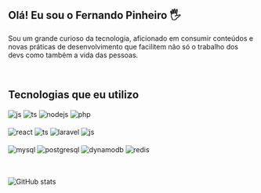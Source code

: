 ## Olá! Eu sou o Fernando Pinheiro 🖐️

Sou um grande curioso da tecnologia, aficionado em consumir conteúdos e novas práticas de desenvolvimento que facilitem não só o trabalho dos devs como também a vida das pessoas.

<br/>

## Tecnologias que eu utilizo

<div style="display: inline_block">
  <img align="center" alt="js" src="https://img.shields.io/badge/JavaScript-F7DF1E?style=for-the-badge&logo=javascript&logoColor=black" />
  <img align="center" alt="ts" src="https://img.shields.io/badge/TypeScript-007ACC?style=for-the-badge&logo=typescript&logoColor=white" />
  <img align="center" alt="nodejs" src="https://img.shields.io/badge/Node.js-43853D?style=for-the-badge&logo=node.js&logoColor=white" />
  <img align="center" alt="php" src="https://img.shields.io/badge/Php-777bb3?style=for-the-badge&logo=php&logoColor=white" />
</div>
<br/>
<div style="display: inline_block">
  <img align="center" alt="react" src="https://img.shields.io/badge/React-20232A?style=for-the-badge&logo=react&logoColor=61DAFB" />
  <img align="center" alt="ts" src="https://img.shields.io/badge/NestJS-d5214a?style=for-the-badge&logo=nestjs&logoColor=white" />
  <img align="center" alt="laravel" src="https://img.shields.io/badge/Laravel-e4392c?style=for-the-badge&logo=laravel&logoColor=white" />
  <img align="center" alt="js" src="https://img.shields.io/badge/Docker-FFFFFF?style=for-the-badge&logo=docker&logoColor=2392e6" />
</div><br/>
<div style="display: inline_block">
  <img align="center" alt="mysql" src="https://img.shields.io/static/v1?style=for-the-badge&message=MySQL&color=4479A1&logo=MySQL&logoColor=FFFFFF&label=" />
  <img align="center" alt="postgresql" src="https://img.shields.io/badge/Postgresql-d5214a?style=for-the-badge&logo=postgresql&logoColor=white" />
  <img align="center" alt="dynamodb" src="https://img.shields.io/static/v1?style=for-the-badge&message=Amazon+DynamoDB&color=4053D6&logo=Amazon+DynamoDB&logoColor=FFFFFF&label=" />
  <img align="center" alt="redis" src="https://img.shields.io/static/v1?style=for-the-badge&message=Redis&color=DC382D&logo=Redis&logoColor=FFFFFF&label=" />
</div>
<br/>
<br/>

![GitHub stats](https://github-readme-stats.vercel.app/api?username=fernandoigor&show_icons=true&theme=dark&count_private=true)
